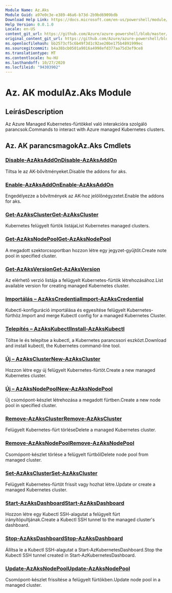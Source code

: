 ```yaml
---
Module Name: Az.Aks
Module Guid: a97e0c3e-e389-46a6-b73d-2b9bd6909bdb
Download Help Link: https://docs.microsoft.com/en-us/powershell/module/az.aks
Help Version: 0.0.1.0
Locale: en-US
content_git_url: https://github.com/Azure/azure-powershell/blob/master/src/Aks/Aks/help/Az.Aks.md
original_content_git_url: https://github.com/Azure/azure-powershell/blob/master/src/Aks/Aks/help/Az.Aks.md
ms.openlocfilehash: bb2573cf5c6b49f3d1c92ae20be175b4891999ec
ms.sourcegitcommit: b4a38bcb0501a9016a4998efd377aa75d3ef9ce8
ms.translationtype: MT
ms.contentlocale: hu-HU
ms.lasthandoff: 10/27/2020
ms.locfileid: "94303902"
---
```

# <span data-ttu-id="8c6aa-101">Az. AK modul</span><span class="sxs-lookup"><span data-stu-id="8c6aa-101">Az.Aks Module</span></span>
## <span data-ttu-id="8c6aa-102">Leírás</span><span class="sxs-lookup"><span data-stu-id="8c6aa-102">Description</span></span>
<span data-ttu-id="8c6aa-103">Az Azure Managed Kubernetes-fürtökkel való interakcióra szolgáló parancsok.</span><span class="sxs-lookup"><span data-stu-id="8c6aa-103">Commands to interact with Azure managed Kubernetes clusters.</span></span>

## <span data-ttu-id="8c6aa-104">Az. AK parancsmagok</span><span class="sxs-lookup"><span data-stu-id="8c6aa-104">Az.Aks Cmdlets</span></span>
### [<span data-ttu-id="8c6aa-105">Disable-AzAksAddOn</span><span class="sxs-lookup"><span data-stu-id="8c6aa-105">Disable-AzAksAddOn</span></span>](Disable-AzAksAddOn.md)
<span data-ttu-id="8c6aa-106">Tiltsa le az AK-bővítményeket.</span><span class="sxs-lookup"><span data-stu-id="8c6aa-106">Disable the addons for aks.</span></span>

### [<span data-ttu-id="8c6aa-107">Enable-AzAksAddOn</span><span class="sxs-lookup"><span data-stu-id="8c6aa-107">Enable-AzAksAddOn</span></span>](Enable-AzAksAddOn.md)
<span data-ttu-id="8c6aa-108">Engedélyezze a bővítmények az AK-hoz jelölőnégyzetet.</span><span class="sxs-lookup"><span data-stu-id="8c6aa-108">Enable the addons for aks.</span></span>

### [<span data-ttu-id="8c6aa-109">Get-AzAksCluster</span><span class="sxs-lookup"><span data-stu-id="8c6aa-109">Get-AzAksCluster</span></span>](Get-AzAksCluster.md)
<span data-ttu-id="8c6aa-110">Kubernetes felügyelt fürtök listája</span><span class="sxs-lookup"><span data-stu-id="8c6aa-110">List Kubernetes managed clusters.</span></span>

### [<span data-ttu-id="8c6aa-111">Get-AzAksNodePool</span><span class="sxs-lookup"><span data-stu-id="8c6aa-111">Get-AzAksNodePool</span></span>](Get-AzAksNodePool.md)
<span data-ttu-id="8c6aa-112">A megadott szektorcsoportban hozzon létre egy jegyzet-gyűjtőt.</span><span class="sxs-lookup"><span data-stu-id="8c6aa-112">Create note pool in specified cluster.</span></span>

### [<span data-ttu-id="8c6aa-113">Get-AzAksVersion</span><span class="sxs-lookup"><span data-stu-id="8c6aa-113">Get-AzAksVersion</span></span>](Get-AzAksVersion.md)
<span data-ttu-id="8c6aa-114">Az elérhető verzió listája a felügyelt Kubernetes-fürtök létrehozásához.</span><span class="sxs-lookup"><span data-stu-id="8c6aa-114">List available version for creating managed Kubernetes cluster.</span></span>

### [<span data-ttu-id="8c6aa-115">Importálás – AzAksCredential</span><span class="sxs-lookup"><span data-stu-id="8c6aa-115">Import-AzAksCredential</span></span>](Import-AzAksCredential.md)
<span data-ttu-id="8c6aa-116">Kubectl-konfiguráció importálása és egyesítése felügyelt Kubernetes-fürthöz.</span><span class="sxs-lookup"><span data-stu-id="8c6aa-116">Import and merge Kubectl config for a managed Kubernetes Cluster.</span></span>

### [<span data-ttu-id="8c6aa-117">Telepítés – AzAksKubectl</span><span class="sxs-lookup"><span data-stu-id="8c6aa-117">Install-AzAksKubectl</span></span>](Install-AzAksKubectl.md)
<span data-ttu-id="8c6aa-118">Töltse le és telepítse a kubectl, a Kubernetes parancssori eszközt.</span><span class="sxs-lookup"><span data-stu-id="8c6aa-118">Download and install kubectl, the Kubernetes command-line tool.</span></span>

### [<span data-ttu-id="8c6aa-119">Új – AzAksCluster</span><span class="sxs-lookup"><span data-stu-id="8c6aa-119">New-AzAksCluster</span></span>](New-AzAksCluster.md)
<span data-ttu-id="8c6aa-120">Hozzon létre egy új felügyelt Kubernetes-fürtöt.</span><span class="sxs-lookup"><span data-stu-id="8c6aa-120">Create a new managed Kubernetes cluster.</span></span>

### [<span data-ttu-id="8c6aa-121">Új – AzAksNodePool</span><span class="sxs-lookup"><span data-stu-id="8c6aa-121">New-AzAksNodePool</span></span>](New-AzAksNodePool.md)
<span data-ttu-id="8c6aa-122">Új csomópont-készlet létrehozása a megadott fürtben.</span><span class="sxs-lookup"><span data-stu-id="8c6aa-122">Create a new node pool in specified cluster.</span></span>

### [<span data-ttu-id="8c6aa-123">Remove-AzAksCluster</span><span class="sxs-lookup"><span data-stu-id="8c6aa-123">Remove-AzAksCluster</span></span>](Remove-AzAksCluster.md)
<span data-ttu-id="8c6aa-124">Felügyelt Kubernetes-fürt törlése</span><span class="sxs-lookup"><span data-stu-id="8c6aa-124">Delete a managed Kubernetes cluster.</span></span>

### [<span data-ttu-id="8c6aa-125">Remove-AzAksNodePool</span><span class="sxs-lookup"><span data-stu-id="8c6aa-125">Remove-AzAksNodePool</span></span>](Remove-AzAksNodePool.md)
<span data-ttu-id="8c6aa-126">Csomópont-készlet törlése a felügyelt fürtből</span><span class="sxs-lookup"><span data-stu-id="8c6aa-126">Delete node pool from managed cluster.</span></span>

### [<span data-ttu-id="8c6aa-127">Set-AzAksCluster</span><span class="sxs-lookup"><span data-stu-id="8c6aa-127">Set-AzAksCluster</span></span>](Set-AzAksCluster.md)
<span data-ttu-id="8c6aa-128">Felügyelt Kubernetes-fürtöt frissít vagy hozhat létre.</span><span class="sxs-lookup"><span data-stu-id="8c6aa-128">Update or create a managed Kubernetes cluster.</span></span>

### [<span data-ttu-id="8c6aa-129">Start-AzAksDashboard</span><span class="sxs-lookup"><span data-stu-id="8c6aa-129">Start-AzAksDashboard</span></span>](Start-AzAksDashboard.md)
<span data-ttu-id="8c6aa-130">Hozzon létre egy Kubectl SSH-alagutat a felügyelt fürt irányítópultjának.</span><span class="sxs-lookup"><span data-stu-id="8c6aa-130">Create a Kubectl SSH tunnel to the managed cluster's dashboard.</span></span>

### [<span data-ttu-id="8c6aa-131">Stop-AzAksDashboard</span><span class="sxs-lookup"><span data-stu-id="8c6aa-131">Stop-AzAksDashboard</span></span>](Stop-AzAksDashboard.md)
<span data-ttu-id="8c6aa-132">Állítsa le a Kubectl SSH-alagutat a Start-AzKubernetesDashboard.</span><span class="sxs-lookup"><span data-stu-id="8c6aa-132">Stop the Kubectl SSH tunnel created in Start-AzKubernetesDashboard.</span></span>

### [<span data-ttu-id="8c6aa-133">Update-AzAksNodePool</span><span class="sxs-lookup"><span data-stu-id="8c6aa-133">Update-AzAksNodePool</span></span>](Update-AzAksNodePool.md)
<span data-ttu-id="8c6aa-134">Csomópont-készlet frissítése a felügyelt fürtökben.</span><span class="sxs-lookup"><span data-stu-id="8c6aa-134">Update node pool in a managed cluster.</span></span>

